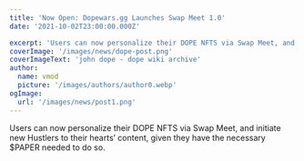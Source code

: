 ```yaml
---
title: 'Now Open: Dopewars.gg Launches Swap Meet 1.0'
date: '2021-10-02T23:00:00.000Z'

excerpt: 'Users can now personalize their DOPE NFTS via Swap Meet, and initiate new Hustlers to their hearts’ content, given they have the necessary $PAPER needed to do so.'
coverImage: '/images/news/dope-post.png'
coverImageText: 'john dope - dope wiki archive'
author:
  name: vmod
  picture: '/images/authors/author0.webp'
ogImage:
  url: '/images/news/post1.png'
---
```


Users can now personalize their DOPE NFTS via Swap Meet, and initiate new Hustlers to their hearts’ content, given they have the necessary $PAPER needed to do so.